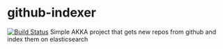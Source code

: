 # github-indexer
[![Build Status](https://semaphoreci.com/api/v1/projects/01661405-58e7-4353-8b78-db24ead6d08c/583948/badge.svg)](https://semaphoreci.com/gitlinks/github-indexer)
Simple AKKA project that gets new repos from github and index them on elasticsearch
